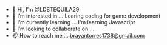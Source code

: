 - 👋 Hi, I’m @LDSTEQUILA29
- 👀 I’m interested in ... Learing coding for game development
- 🌱 I’m currently learning ... I'm learning Javascript
- 💞️ I’m looking to collaborate on ... 
- 📫 How to reach me ... brayantorres1738@gmail.com

<!---
LDSTEQUILA29/LDSTEQUILA29 is a ✨ special ✨ repository because its `README.md` (this file) appears on your GitHub profile.
You can click the Preview link to take a look at your changes.
--->

